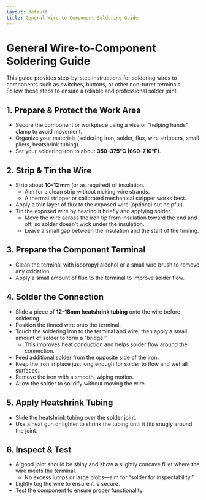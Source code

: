 ```yaml
---
layout: default
title: General Wire-to-Component Soldering Guide
---
```


# General Wire-to-Component Soldering Guide

This guide provides step-by-step instructions for soldering wires to components such as switches, buttons, or other non-turret terminals. Follow these steps to ensure a reliable and professional solder joint.

## 1. Prepare & Protect the Work Area
- Secure the component or workpiece using a vise or “helping hands” clamp to avoid movement.
- Organize your materials (soldering iron, solder, flux, wire strippers, small pliers, heatshrink tubing).
- Set your soldering iron to about **350–375°C (660–710°F)**.

## 2. Strip & Tin the Wire
- Strip about **10–12 mm** (or as required) of insulation.
  - Aim for a clean strip without nicking wire strands.
  - A thermal stripper or calibrated mechanical stripper works best.
- Apply a thin layer of flux to the exposed wire (optional but helpful).
- Tin the exposed wire by heating it briefly and applying solder.
  - Move the wire across the iron tip from insulation toward the end and off, so solder doesn’t wick under the insulation.
  - Leave a small gap between the insulation and the start of the tinning.

## 3. Prepare the Component Terminal
- Clean the terminal with isopropyl alcohol or a small wire brush to remove any oxidation.
- Apply a small amount of flux to the terminal to improve solder flow.

## 4. Solder the Connection
- Slide a piece of **12–18mm heatshrink tubing** onto the wire before soldering.
- Position the tinned wire onto the terminal.
- Touch the soldering iron to the terminal and wire, then apply a small amount of solder to form a “bridge.”
  - This improves heat conduction and helps solder flow around the connection.
- Feed additional solder from the opposite side of the iron.
- Keep the iron in place just long enough for solder to flow and wet all surfaces.
- Remove the iron with a smooth, wiping motion.
- Allow the solder to solidify without moving the wire.

## 5. Apply Heatshrink Tubing
- Slide the heatshrink tubing over the solder joint.
- Use a heat gun or lighter to shrink the tubing until it fits snugly around the joint.

## 6. Inspect & Test
- A good joint should be shiny and show a slightly concave fillet where the wire meets the terminal.
  - No excess lumps or large blobs—aim for “solder for inspectability.”
- Lightly tug the wire to ensure it is secure.
- Test the component to ensure proper functionality.
